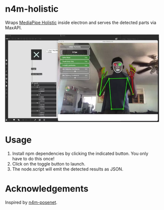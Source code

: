 # n4m-holistic
Wraps [MediaPipe Holistic](https://codepen.io/mediapipe/pen/LYRRYEw) inside electron and serves the detected parts via MaxAPI.

<img src='./demo.webp'>

# Usage
1. Install npm dependencies by clicking the indicated button. You only
   have to do this once!
2. Click on the toggle button to launch. 
3. The node.script will emit the detected results as JSON.


# Acknowledgements
Inspired by [n4m-posenet](https://github.com/yuichkun/n4m-posenet).
